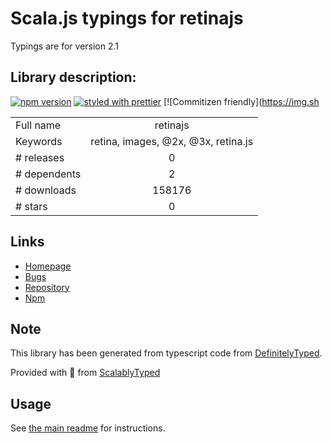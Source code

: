
# Scala.js typings for retinajs

Typings are for version 2.1

## Library description:
[![npm version](https://badge.fury.io/js/retinajs.png)](https://badge.fury.io/js/retinajs) [![styled with prettier](https://img.shields.io/badge/styled_with-prettier-ff69b4.svg)](https://github.com/prettier/prettier) [![Commitizen friendly](https://img.sh

|                    |                 |
| ------------------ | :-------------: |
| Full name          | retinajs |
| Keywords           | retina, images, @2x, @3x, retina.js |
| # releases         | 0 |
| # dependents       | 2 |
| # downloads        | 158176 |
| # stars            | 0 |

## Links
- [Homepage](https://github.com/strues/retinajs)
- [Bugs](https://github.com/strues/retinajs/issues)
- [Repository](https://github.com/strues/retinajs)
- [Npm](https://www.npmjs.com/package/retinajs)
    


## Note
This library has been generated from typescript code from [DefinitelyTyped](https://definitelytyped.org).

Provided with :purple_heart: from [ScalablyTyped](https://github.com/oyvindberg/ScalablyTyped)

## Usage
See [the main readme](../../readme.md) for instructions.


